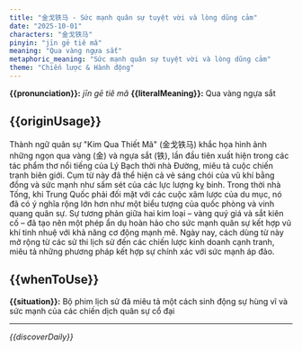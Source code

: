 ```yaml
---
title: "金戈铁马 - Sức mạnh quân sự tuyệt vời và lòng dũng cảm"
date: "2025-10-01"
characters: "金戈铁马"
pinyin: "jīn gē tiě mǎ"
meaning: "Qua vàng ngựa sắt"
metaphoric_meaning: "Sức mạnh quân sự tuyệt vời và lòng dũng cảm"
theme: "Chiến lược & Hành động"
---
```


**{{pronunciation}}:** *jīn gē tiě mǎ*
**{{literalMeaning}}:** Qua vàng ngựa sắt

## {{originUsage}}

Thành ngữ quân sự "Kim Qua Thiết Mã" (金戈铁马) khắc họa hình ảnh những ngọn qua vàng (金) và ngựa sắt (铁), lần đầu tiên xuất hiện trong các tác phẩm thơ nổi tiếng của Lý Bạch thời nhà Đường, miêu tả cuộc chiến tranh biên giới. Cụm từ này đã thể hiện cả vẻ sáng chói của vũ khí bằng đồng và sức mạnh như sấm sét của các lực lượng kỵ binh. Trong thời nhà Tống, khi Trung Quốc phải đối mặt với các cuộc xâm lược của du mục, nó đã có ý nghĩa rộng lớn hơn như một biểu tượng của quốc phòng và vinh quang quân sự. Sự tương phản giữa hai kim loại – vàng quý giá và sắt kiên cố – đã tạo nên một phép ẩn dụ hoàn hảo cho sức mạnh quân sự kết hợp vũ khí tinh nhuệ với khả năng cơ động mạnh mẽ. Ngày nay, cách dùng từ này mở rộng từ các sử thi lịch sử đến các chiến lược kinh doanh cạnh tranh, miêu tả những phương pháp kết hợp sự chính xác với sức mạnh áp đảo.

## {{whenToUse}}

**{{situation}}:** Bộ phim lịch sử đã miêu tả một cách sinh động sự hùng vĩ và sức mạnh của các chiến dịch quân sự cổ đại

---

*{{discoverDaily}}*
